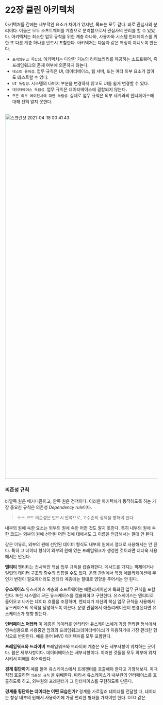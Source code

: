 # 22장 클린 아키텍처

아키텍처들 간에는 세부적인 요소가 차이가 있지만, 목표는 모두 같다. 바로 관심사의 분리이다. 이들은 모두 소프트웨어를 계층으로 분리함으로서 관심사의 분리를 할 수 있었다. 아키텍처는 최소한 업무 규칙을 위한 계층 하나와, 사용자와 시스템 인터페이스를 위한 또 다른 계층 하나를 반드시 포함한다.
아키텍처는 다음과 같은 특징이 지니도록 만든다.

- `프레임워크 독립성`. 아키텍처는 다양한 기능의 라이브러리를 제공하는 소프트웨어, 즉 프레임워크의 존재 여부에 의존하지 않는다.
- `테스트 용이성`. 업무 규칙은 UI, 데이터베이스, 웹 서버, 또는 여타 외부 요소가 없이도 테스트할 수 있다.
- `UI 독립성`. 시스템의 나머지 부분을 변경하지 않고도 UI를 쉽게 변경할 수 있다.
- `데이터베이스 독립성`. 업무 규칙은 데이터베이스에 결합되지 않는다.
- `모든 외부 에이전시에 대한 독립성`. 실제로 업무 규칙은 외부 세계와의 인터페이스에 대해 전혀 알지 못한다. 

<br>

<img width="1201" alt="스크린샷 2021-04-18 00 41 43" src="https://user-images.githubusercontent.com/21329617/115118590-e21c6580-9fde-11eb-8b54-f0c67373f1b2.png">

<br>

### 의존성 규칙

바깥쪽 원은 메커니즘이고, 안쪽 원은 정책이다. 이러한 아키텍처가 동작하도록 하는 가장 중요한 규칙은 의존성 <i>Dependency rule</i>이다.

> 소스 코드 의존성은 반드시 안쪽으로, 고수준의 정책을 향해야 한다.

내부의 원에 속한 요소는 외부의 원에 속한 어떤 것도 알지 못한다. 특히 내부의 원에 속한 코드는 외부의 원에 선언된 어떤 것에 대해서도 그 이름을 언급해서는 절대 안 된다.

같은 이유로, 외부의 원에 선언된 데이터 형식도 내부의 원에서 절대로 사용해서는 안 된다. 특히 그 데이터 형식이 외부의 원에 있는 프레임워크가 생성한 것이라면 더더욱 사용해서는 안된다.
<br>

**엔티티**
엔티티는 전사적인 핵심 업무 규칙을 캡슐화한다. 메서드를 가지는 객체이거나 일련의 데이터 구조와 함수의 집합일 수도 있다. 운영 관점에서 특정 애플리케이션에 무언가 변경이 필요하더라도 엔티티 계층에는 절대로 영향을 주어서는 안 된다.
<br>

**유스케이스**
유스케이스 계층의 소프트웨어는 애플리케이션에 특화된 업무 규칙을 포함 한다. 또한 시스템의 모든 유스케이스를 캡슐화하고 구현한다. 유스케이스는 엔티티로 들어오고 나가는 데이터 흐름을 조정하며, 엔티티가 자신의 핵심 업무 규칙을 사용해서 유스케이스의 목적을 달성하도록 이끈다. 운영 관점에서 애플리케이션이 변경된다면 유스케이스가 영향 받는다.
<br>

**인터페이스 어댑터**
이 계층은 데이터를 엔티티와 유스케이스에게 가장 편리한 형식에서 영속성용으로 사용중인 임의의 프레임워크(데이터베이스)가 이용하기에 가장 편리한 형식으로 반환한다. 예를 들어 MVC 아키텍처를 모두 포함한다.
<br>

**프레임워크와 드라이버**
프레임워크와 드라이버 계층은 모든 세부사항이 위치하는 곳이다. 웹은 세부사항이다. 데이터베이스는 세부사항이다. 이러한 것들을 모두 외부에 위치시켜서 피해를 최소화한다.
<br>

**경계 횡단하기**
예를 들어 유스케이스에서 프레젠터를 호출해야 한다고 가정해보자. 이때 직접 호출하면 `의존성 규칙` 을 위배한다. 따라서 유스케이스가 내부원의 인터페이스를 호출하도록 하고, 외부원의 프레젠터가 그 인터페이스를 구현하도록 만든다.
<br>

**경계를 횡단하는 데이터는 어떤 모습인가?**
경계를 가로질러 데이터를 전달할 때, 데이터는 항상 내부의 원에서 사용하기에 가장 편리한 형태를 가져야만 한다. DTO 같은